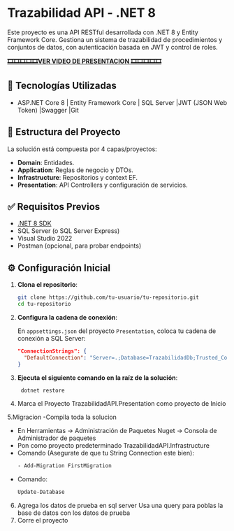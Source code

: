 # Trazabilidad API - .NET 8

Este proyecto es una API RESTful desarrollada con .NET 8 y Entity Framework Core. Gestiona un sistema de trazabilidad de procedimientos y conjuntos de datos, con autenticación basada en JWT y control de roles.

**[ **🎞️🎞️🎞️🎞️🎞️VER VIDEO DE PRESENTACION 🎞️🎞️🎞️🎞️🎞️**]([https://www.youtube.com/watch?v=TU_LINK_AQUI](https://youtu.be/nkmPMbNLUOo))**

## 🚀 Tecnologías Utilizadas

- ASP.NET Core 8 | Entity Framework Core | SQL Server |JWT (JSON Web Token) |Swagger |Git

## 📁 Estructura del Proyecto

La solución está compuesta por 4 capas/proyectos:

- **Domain**: Entidades.
- **Application**: Reglas de negocio y DTOs.
- **Infrastructure**: Repositorios y context EF.
- **Presentation**: API Controllers y configuración de servicios.

## ✅ Requisitos Previos

- [.NET 8 SDK](https://dotnet.microsoft.com/en-us/download)
- SQL Server (o SQL Server Express)
- Visual Studio 2022 
- Postman (opcional, para probar endpoints)

## ⚙️ Configuración Inicial

1. **Clona el repositorio**:

   ```bash
   git clone https://github.com/tu-usuario/tu-repositorio.git
   cd tu-repositorio


2. **Configura la cadena de conexión**:

   En `appsettings.json` del proyecto `Presentation`, coloca tu cadena de conexión a SQL Server:

   ```json
   "ConnectionStrings": {
     "DefaultConnection": "Server=.;Database=TrazabilidadDb;Trusted_Connection=True;TrustServerCertificate=True;"
   }


3. **Ejecuta el siguiente comando en la raíz de la solución**:
   ```bash
    dotnet restore

5. Marca el Proyecto TrazabilidadAPI.Presentation como proyecto de Inicio

5.Migracion
   -Compila toda la solucion 
  - En Herramientas -> Administración de Paquetes Nuget -> Consola de Administrador de paquetes
  - Pon como proyecto predeterminado  TrazabilidadAPI.Infrastructure
  - Comando (Asegurate de que tu String Connection este bien):
     ```bash
    - Add-Migration FirstMigration
  - Comando:
      ```bash
      Update-Database
6. Agrega los datos de prueba en sql server
  Usa una query para poblas la base de datos con los datos de prueba
7. Corre el proyecto



